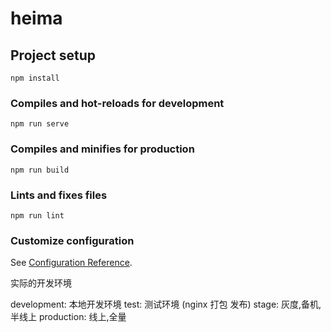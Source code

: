 # heima

## Project setup

```
npm install
```

### Compiles and hot-reloads for development

```
npm run serve
```

### Compiles and minifies for production

```
npm run build
```

### Lints and fixes files

```
npm run lint
```

### Customize configuration

See [Configuration Reference](https://cli.vuejs.org/config/).


实际的开发环境


development: 本地开发环境
test: 测试环境 (nginx      打包 发布)
stage: 灰度,备机,半线上
production: 线上,全量
